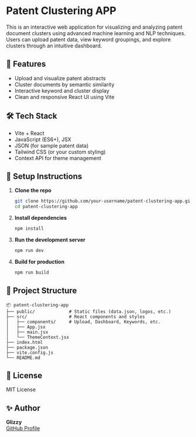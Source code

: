 # Patent Clustering APP

This is an interactive web application for visualizing and analyzing patent document clusters using advanced machine learning and NLP techniques. Users can upload patent data, view keyword groupings, and explore clusters through an intuitive dashboard.

## 🚀 Features
- Upload and visualize patent abstracts
- Cluster documents by semantic similarity
- Interactive keyword and cluster display
- Clean and responsive React UI using Vite

## 🛠 Tech Stack
- Vite + React
- JavaScript (ES6+), JSX
- JSON (for sample patent data)
- Tailwind CSS (or your custom styling)
- Context API for theme management

## 🧪 Setup Instructions

1. **Clone the repo**
   ```bash
   git clone https://github.com/your-username/patent-clustering-app.git
   cd patent-clustering-app
   ```

2. **Install dependencies**
   ```bash
   npm install
   ```

3. **Run the development server**
   ```bash
   npm run dev
   ```

4. **Build for production**
   ```bash
   npm run build
   ```

## 📁 Project Structure
```
📦 patent-clustering-app
├── public/             # Static files (data.json, logos, etc.)
├── src/                # React components and styles
│   ├── components/     # Upload, Dashboard, Keywords, etc.
│   ├── App.jsx
│   ├── main.jsx
│   └── ThemeContext.jsx
├── index.html
├── package.json
├── vite.config.js
└── README.md
```

## 📄 License
MIT License

## ✨ Author
**Glizzy**  
[GitHub Profile](https://github.com/Glizzy505)
